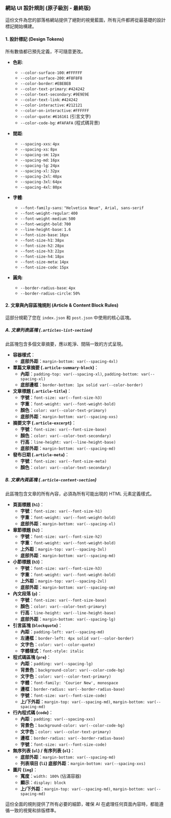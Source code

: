 ### 網站 UI 設計規則 (原子級別 - 最終版)

這份文件為您的部落格網站提供了絕對的視覺藍圖，所有元件都將從最基礎的設計標記開始構建。

#### 1. 設計標記 (Design Tokens)

所有數值都已預先定義，不可隨意更改。

* **色彩**:
    * `--color-surface-100`: `#FFFFFF`
    * `--color-surface-200`: `#F8F8F8`
    * `--color-border`: `#EBEBEB`
    * `--color-text-primary`: `#424242`
    * `--color-text-secondary`: `#9E9E9E`
    * `--color-text-link`: `#424242`
    * `--color-interactive`: `#212121`
    * `--color-on-interactive`: `#FFFFFF`
    * `--color-quote`: `#616161` (引言文字)
    * `--color-code-bg`: `#FAFAFA` (程式碼背景)

* **間距**:
    * `--spacing-xxs`: `4px`
    * `--spacing-xs`: `8px`
    * `--spacing-sm`: `12px`
    * `--spacing-md`: `16px`
    * `--spacing-lg`: `24px`
    * `--spacing-xl`: `32px`
    * `--spacing-2xl`: `48px`
    * `--spacing-3xl`: `64px`
    * `--spacing-4xl`: `80px`

* **字體**:
    * `--font-family-sans`: `"Helvetica Neue", Arial, sans-serif`
    * `--font-weight-regular`: `400`
    * `--font-weight-medium`: `500`
    * `--font-weight-bold`: `700`
    * `--line-height-base`: `1.6`
    * `--font-size-base`: `16px`
    * `--font-size-h1`: `38px`
    * `--font-size-h2`: `28px`
    * `--font-size-h3`: `22px`
    * `--font-size-h4`: `18px`
    * `--font-size-meta`: `14px`
    * `--font-size-code`: `15px`

* **圓角**:
    * `--border-radius-base`: `4px`
    * `--border-radius-circle`: `50%`

#### 2. 文章與內容區塊規則 (Article & Content Block Rules)

這部分規範了您在 `index.json` 和 `post.json` 中使用的核心區塊。

##### A. 文章列表區塊 (`.articles-list-section`)

此區塊包含多個文章摘要，應以乾淨、間隔一致的方式呈現。

* **容器樣式**：
    * **底部外距**：`margin-bottom: var(--spacing-4xl)`
* **單篇文章摘要 (`.article-summary-block`)**：
    * **內距**：`padding-top: var(--spacing-xl)`, `padding-bottom: var(--spacing-xl)`
    * **底部邊框**：`border-bottom: 1px solid var(--color-border)`
* **文章標題 (`.article-title`)**：
    * **字號**：`font-size: var(--font-size-h3)`
    * **字重**：`font-weight: var(--font-weight-bold)`
    * **顏色**：`color: var(--color-text-primary)`
    * **底部外距**：`margin-bottom: var(--spacing-xxs)`
* **摘要文字 (`.article-excerpt`)**：
    * **字號**：`font-size: var(--font-size-base)`
    * **顏色**：`color: var(--color-text-secondary)`
    * **行高**：`line-height: var(--line-height-base)`
    * **底部外距**：`margin-bottom: var(--spacing-md)`
* **發布日期 (`.article-meta`)**：
    * **字號**：`font-size: var(--font-size-meta)`
    * **顏色**：`color: var(--color-text-secondary)`

##### B. 文章內頁區塊 (`.article-content-section`)

此區塊包含文章的所有內容，必須為所有可能出現的 HTML 元素定義樣式。

* **頁面標題 (`h1`)**：
    * **字號**：`font-size: var(--font-size-h1)`
    * **字重**：`font-weight: var(--font-weight-bold)`
    * **底部外距**：`margin-bottom: var(--spacing-xl)`
* **章節標題 (`h2`)**：
    * **字號**：`font-size: var(--font-size-h2)`
    * **字重**：`font-weight: var(--font-weight-bold)`
    * **上外距**：`margin-top: var(--spacing-3xl)`
    * **底部外距**：`margin-bottom: var(--spacing-md)`
* **小節標題 (`h3`)**：
    * **字號**：`font-size: var(--font-size-h3)`
    * **字重**：`font-weight: var(--font-weight-bold)`
    * **上外距**：`margin-top: var(--spacing-2xl)`
    * **底部外距**：`margin-bottom: var(--spacing-sm)`
* **內文段落 (`p`)**：
    * **字號**：`font-size: var(--font-size-base)`
    * **顏色**：`color: var(--color-text-primary)`
    * **行高**：`line-height: var(--line-height-base)`
    * **底部外距**：`margin-bottom: var(--spacing-lg)`
* **引言區塊 (`blockquote`)**：
    * **內距**：`padding-left: var(--spacing-md)`
    * **左邊框**：`border-left: 4px solid var(--color-border)`
    * **文字色**：`color: var(--color-quote)`
    * **字體樣式**：`font-style: italic`
* **程式碼區塊 (`pre`)**：
    * **內距**：`padding: var(--spacing-lg)`
    * **背景色**：`background-color: var(--color-code-bg)`
    * **文字色**：`color: var(--color-text-primary)`
    * **字體**：`font-family: 'Courier New', monospace`
    * **邊框**：`border-radius: var(--border-radius-base)`
    * **字號**：`font-size: var(--font-size-code)`
    * **上/下外距**：`margin-top: var(--spacing-md)`, `margin-bottom: var(--spacing-md)`
* **行內程式碼 (`code`)**：
    * **內距**：`padding: var(--spacing-xxs)`
    * **背景色**：`background-color: var(--color-code-bg)`
    * **文字色**：`color: var(--color-text-primary)`
    * **邊框**：`border-radius: var(--border-radius-base)`
    * **字號**：`font-size: var(--font-size-code)`
* **無序列表 (`ul`) / 有序列表 (`ol`)**：
    * **底部外距**：`margin-bottom: var(--spacing-md)`
    * **列表項目 (`li`) 底部外距**：`margin-bottom: var(--spacing-xxs)`
* **圖片 (`img`)**：
    * **寬度**：`width: 100%` (佔滿容器)
    * **顯示**：`display: block`
    * **上/下外距**：`margin-top: var(--spacing-md)`, `margin-bottom: var(--spacing-md)`

這份全面的規則提供了所有必要的細節，確保 AI 在處理任何頁面內容時，都能遵循一致的視覺和排版標準。